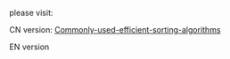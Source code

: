 please visit: 

CN version: [Commonly-used-efficient-sorting-algorithms](https://github.com/chronoscop/Commonly-used-efficient-sorting-algorithms/blob/main/Commonly%20used%20efficient%20sorting%20algorithms.md)

EN version
